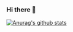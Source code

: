 ### Hi there 👋
[![Anurag's github stats](https://github-readme-stats.vercel.app/api?username=hanghoo&theme=default)](https://github.com/hanghoo/github-readme-stats)  
<!--[![Top Langs](https://github-readme-stats.vercel.app/api/top-langs/?username=hanghoo&layout=compact&theme=default)](https://github.com/hanghoo/github-readme-stats)-->
<!--
**hanghoo/hanghoo** is a ✨ _special_ ✨ repository because its `README.md` (this file) appears on your GitHub profile.

Here are some ideas to get you started:

- 🔭 I’m currently working on ...
- 🌱 I’m currently learning ...
- 👯 I’m looking to collaborate on ...
- 🤔 I’m looking for help with ...
- 💬 Ask me about ...
- 📫 How to reach me: ...
- 😄 Pronouns: ...
- ⚡ Fun fact: ...
-->
